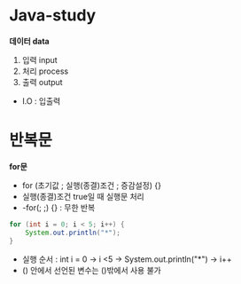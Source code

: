 # Java-study

**데이터 data**
1. 입력 input
2. 처리 process
3. 출력 output
- I.O : 입출력

# 반복문

**for문**
- for (초기값 ; 실행(종결)조건 ; 증감설정) {}
- 실행(종결)조건 true일 때 실행문 처리
- -for(; ;) {} : 무한 반복

```java
for (int i = 0; i < 5; i++) {
	System.out.println("*");
}
```
- 실행 순서 : int i = 0 -> i <5 -> System.out.println("*") -> i++
- () 안에서 선언된 변수는 ()밖에서 사용 불가

